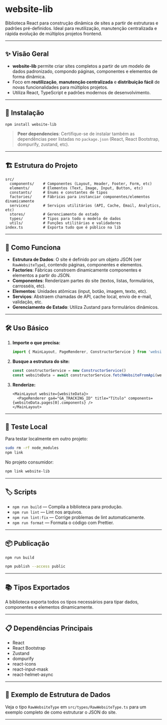 # website-lib

Biblioteca React para construção dinâmica de sites a partir de estruturas e padrões pré-definidos. Ideal para reutilização, manutenção centralizada e rápida evolução de múltiplos projetos frontend.

---

## ✨ Visão Geral

- **website-lib** permite criar sites completos a partir de um modelo de dados padronizado, compondo páginas, componentes e elementos de forma dinâmica.
- Foco em **reutilização**, **manutenção centralizada** e **distribuição fácil** de novas funcionalidades para múltiplos projetos.
- Utiliza React, TypeScript e padrões modernos de desenvolvimento.

---

## 🚀 Instalação

```bash
npm install website-lib
```

> **Peer dependencies**: Certifique-se de instalar também as dependências peer listadas no `package.json` (React, React Bootstrap, dompurify, zustand, etc).

---

## 🏗️ Estrutura do Projeto

```
src/
  components/    # Componentes (Layout, Header, Footer, Form, etc)
  elements/      # Elementos (Text, Image, Input, Button, etc)
  constants/     # Enums e constantes de tipos
  factories/     # Fábricas para instanciar componentes/elementos dinamicamente
  services/      # Serviços utilitários (API, Cache, Email, Analytics, etc)
  stores/        # Gerenciamento de estado
  types/         # Tipos para todo o modelo de dados
  utils/         # Funções utilitárias e validadores
index.ts         # Exporta tudo que é público na lib
```

---

## 🧩 Como Funciona

- **Estrutura de Dados**: O site é definido por um objeto JSON (ver `RawWebsiteType`), contendo páginas, componentes e elementos.
- **Factories**: Fábricas constroem dinamicamente componentes e elementos a partir do JSON.
- **Componentes**: Renderizam partes do site (textos, listas, formulários, carrosséis, etc).
- **Elementos**: Unidades atômicas (input, botão, imagem, texto, etc).
- **Serviços**: Abstraem chamadas de API, cache local, envio de e-mail, validação, etc.
- **Gerenciamento de Estado**: Utiliza Zustand para formulários dinâmicos.

---

## 🛠️ Uso Básico

1. **Importe o que precisa:**
   ```ts
   import { MainLayout, PageRenderer, ConstructorService } from 'website-lib'
   ```

2. **Busque a estrutura do site:**
   ```ts
   const constructorService = new ConstructorService()
   const websiteData = await constructorService.fetchWebsiteFromApi(websiteId, apiUrl)
   ```

3. **Renderize:**
   ```tsx
   <MainLayout website={websiteData}>
     <PageRenderer ga4="GA_TRACKING_ID" title="Título" components={websiteData.pages[0].components} />
   </MainLayout>
   ```

---

## 🧪 Teste Local

Para testar localmente em outro projeto:

```bash
sudo rm -rf node_modules
npm link
```
No projeto consumidor:
```bash
npm link website-lib
```

---

## 🏷️ Scripts

- `npm run build` — Compila a biblioteca para produção.
- `npm run lint` — Lint nos arquivos.
- `npm run lint:fix` — Corrige problemas de lint automaticamente.
- `npm run format` — Formata o código com Prettier.

---

## 📦 Publicação

```bash
npm run build

npm publish --access public
```

---

## 📚 Tipos Exportados

A biblioteca exporta todos os tipos necessários para tipar dados, componentes e elementos dinamicamente.

---

## 📋 Dependências Principais

- React
- React Bootstrap
- Zustand
- dompurify
- react-icons
- react-input-mask
- react-helmet-async

---

## 📝 Exemplo de Estrutura de Dados

Veja o tipo `RawWebsiteType` em `src/types/RawWebsiteType.ts` para um exemplo completo de como estruturar o JSON do site.

---
